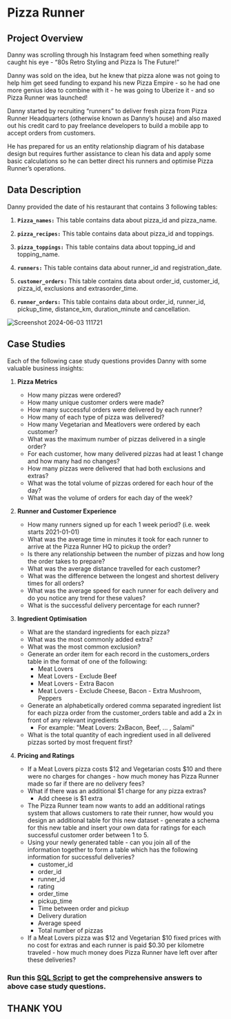 # Pizza Runner

## Project Overview
Danny was scrolling through his Instagram feed when something really caught his eye - “80s Retro Styling and Pizza Is The Future!”

Danny was sold on the idea, but he knew that pizza alone was not going to help him get seed funding to expand his new Pizza Empire - so he had one more genius idea to combine with it - he was going to Uberize it - and so Pizza Runner was launched!

Danny started by recruiting “runners” to deliver fresh pizza from Pizza Runner Headquarters (otherwise known as Danny’s house) and also maxed out his credit card to pay freelance developers to build a mobile app to accept orders from customers.

He has prepared for us an entity relationship diagram of his database design but requires further assistance to clean his data and apply some basic calculations so he can better direct his runners and optimise Pizza Runner’s operations.

## Data Description
Danny provided the date of his restaurant that contains 3 following tables:

1. **`Pizza_names:`** This table contains data about pizza_id and pizza_name.

2. **`pizza_recipes:`** This table contains data about pizza_id and toppings.

3. **`pizza_toppings:`** This table contains data about topping_id and topping_name.

4. **`runners:`** This table contains data about runner_id and registration_date.

5. **`customer_orders:`** This table contains data about order_id, customer_id, pizza_id, exclusions and extrasorder_time.

6. **`runner_orders:`** This table contains data about order_id, runner_id, pickup_time, distance_km, duration_minute and cancellation.

![Screenshot 2024-06-03 111721](https://github.com/diptiranjan1998/Pizza-Runner/assets/126856016/8de9b940-664d-4ff2-85a6-798cf7d59be9)

## Case Studies
Each of the following case study questions provides Danny with some valuable business insights:
1. **Pizza Metrics**
   * How many pizzas were ordered?
   * How many unique customer orders were made?
   * How many successful orders were delivered by each runner?
   * How many of each type of pizza was delivered?
   * How many Vegetarian and Meatlovers were ordered by each customer?
   * What was the maximum number of pizzas delivered in a single order?
   * For each customer, how many delivered pizzas had at least 1 change and how many had no changes?
   * How many pizzas were delivered that had both exclusions and extras?
   * What was the total volume of pizzas ordered for each hour of the day?
   * What was the volume of orders for each day of the week?

2. **Runner and Customer Experience**
    * How many runners signed up for each 1 week period? (i.e. week starts 2021-01-01)
    * What was the average time in minutes it took for each runner to arrive at the Pizza Runner HQ to pickup the order?
    * Is there any relationship between the number of pizzas and how long the order takes to prepare?
    * What was the average distance travelled for each customer?
    * What was the difference between the longest and shortest delivery times for all orders?
    * What was the average speed for each runner for each delivery and do you notice any trend for these values?
    * What is the successful delivery percentage for each runner?

3. **Ingredient Optimisation**
    * What are the standard ingredients for each pizza?
    * What was the most commonly added extra?
    * What was the most common exclusion?
    * Generate an order item for each record in the customers_orders table in the format of one of the following:
        * Meat Lovers
        * Meat Lovers - Exclude Beef
        * Meat Lovers - Extra Bacon
        * Meat Lovers - Exclude Cheese, Bacon - Extra Mushroom, Peppers
     * Generate an alphabetically ordered comma separated ingredient list for each pizza order from the customer_orders table and add a 2x in front of any relevant ingredients
        * For example: "Meat Lovers: 2xBacon, Beef, ... , Salami"
    * What is the total quantity of each ingredient used in all delivered pizzas sorted by most frequent first?

4. **Pricing and Ratings**
    * If a Meat Lovers pizza costs $12 and Vegetarian costs $10 and there were no charges for changes - how much money has Pizza Runner made so far if there are no delivery fees?
    * What if there was an additional $1 charge for any pizza extras?
        * Add cheese is $1 extra
    * The Pizza Runner team now wants to add an additional ratings system that allows customers to rate their runner, how would you design an additional table for this new dataset - generate a schema for this new table and insert your own data for ratings for each successful customer order between 1 to 5.
    * Using your newly generated table - can you join all of the information together to form a table which has the following information for successful deliveries?
        * customer_id
        * order_id
        * runner_id
        * rating
        * order_time
        * pickup_time
        * Time between order and pickup
        * Delivery duration
        * Average speed
        * Total number of pizzas
    * If a Meat Lovers pizza was $12 and Vegetarian $10 fixed prices with no cost for extras and each runner is paid $0.30 per kilometre traveled - how much money does Pizza Runner have left over after these deliveries?



### Run this [SQL Script](https://drive.google.com/file/d/1KY2JVh9CqSKvLnNJ6M3GqRhKY-vrZo2u/view?usp=drive_link) to get the comprehensive answers to above case study questions.

## THANK YOU
